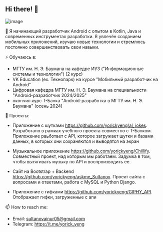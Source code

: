 ## Hi there! 👋

<!--
**yorickyeng/yorickyeng** is a ✨ _special_ ✨ repository because its `README.md` (this file) appears on your GitHub profile.

Here are some ideas to get you started:

- 🔭 I’m currently working on ...
- 🌱 I’m currently learning ...
- 👯 I’m looking to collaborate on ...
- 🤔 I’m looking for help with ...
- 💬 Ask me about ...
- 📫 How to reach me: ...
- 😄 Pronouns: ...
- ⚡ Fun fact: ...
-->
![image](https://github.com/user-attachments/assets/3054f4f0-70a2-4107-9261-a2ddc4a7006d)

💬 Я начинающий разработчик Android с опытом в Kotlin, Java и современных инструментах разработки. Я увлечён созданием мобильных приложений, изучаю новые технологии и стремлюсь постоянно совершенствовать свои навыки.

⚡ Обучаюсь в:
- МГТУ им. Н. Э. Баумана на кафедре ИУ3 ("Информационные системы и технологии") (2 курс)
- VK Education (ex. Технопарк) на курсе "Мобильный разработчик на Android"
- Цифровая кафедра МГТУ им. Н. Э. Баумана на специальности "Android-разработчик 2024/2025"
- окончил курс Т-Банка "Android-разработка в МГТУ им. Н. Э. Баумана" (осень 2024)

👯 Проекты:

- Приложение с шутками https://github.com/yorickyeng/al_jokes. Разработано в рамках учебного проекта совместно с T-Банком. Приложение раьботает с API, которое загружает шутки и базами данных, в которых они сохраняются и выводятся на экран

- Музыкальное приложение https://github.com/yorickyeng/Chillify. Совместный проект, над которым мы работаем. Задумка в том, чтобы вытягивать музыку по API и воспроизводить ее.

- Сайт на Bootstrap + Backend https://github.com/yorickyeng/askme_Sultanov. Проект сайта с вопросами и ответами, работа с MySQL и Python Django.

- Приложение с гифками https://github.com/yorickyeng/GIPHY_API. Отображает гифки, загруженные с апи

📫 How to reach me:
- Email: sultanovainur05@gmail.com
- Telegram: https://t.me/yorick_yeng
